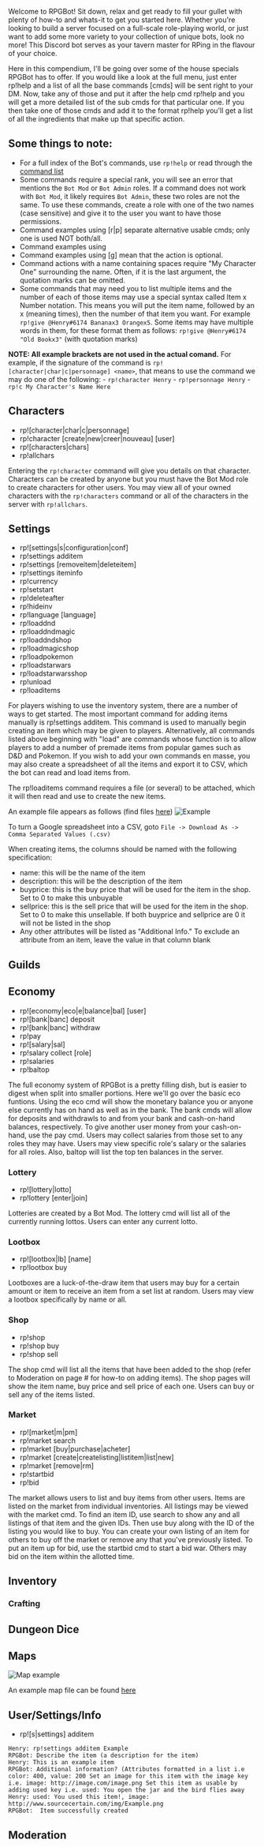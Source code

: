 Welcome to RPGBot! Sit down, relax and get ready to fill your gullet with plenty of how-to and whats-it to get you started here. Whether you're looking to build a server focused on a full-scale role-playing world, or just want to add some more variety to your collection of unique bots, look no more! This Discord bot serves as your tavern master for RPing in the flavour of your choice.

Here in this compendium, I'll be going over some of the house specials RPGBot has to offer. If you would like a look at the full menu, just enter rp!help and a list of all the base commands [cmds] will be sent right to your DM. Now, take any of those and put it after the help cmd rp!help <cmd> and you will get a more detailed list of the sub cmds for that particular one. If you then take one of those cmds and add it to the format rp!help <cmd> <subcmd> you'll get a list of all the ingredients that make up that specific action.

## Some things to note:
  - For a full index of the Bot's commands, use `rp!help` or read through the [command list](https://github.com/henry232323/RPGBot/blob/master/README.md)
  - Some commands require a special rank, you will see an error that mentions the `Bot Mod` or `Bot Admin` roles. If a command does not work with `Bot Mod`, it likely requires `Bot Admin`, these two roles are not the same. To use these commands, create a role with one of the two names (case sensitive) and give it to the user you want to have those permissions.
  - Command examples using [r|p] separate alternative usable cmds; only one is used NOT both/all.
  - Command examples using <rp> mean for the word(s) within to be substituted with the appropitate entry.
  - Command examples using [g] mean that the action is optional.
  - Command actions with a name containing spaces require "My Character One" surrounding the name. Often, if it is the last argument, the quotation marks can be omitted.
  - Some commands that may need you to list multiple items and the number of each of those items may use a special syntax called Item x Number notation. This means you will put the item name, followed by an x (meaning times), then the number of that item you want. For example `rp!give @Henry#6174 Bananax3 Orangex5`. Some items may have multiple words in them, for these format them as follows: `rp!give @Henry#6174 "Old Bookx3"` (with quotation marks)
  
  
  **NOTE: All example brackets are not used in the actual comand.**
  For example, if the signature of the command is `rp![character|char|c|personnage] <name>`, that means to use the command we may do one of the following:
    - `rp!character Henry`
    - `rp!personnage Henry`
    - `rp!c My Character's Name Here` 


## Characters
  - rp![character|char|c|personnage] <name>
  - rp!character [create|new|creer|nouveau] <name> [user]
  - rp![characters|chars]
  - rp!allchars

Entering the `rp!character` command will give you details on that character. Characters can be created by anyone but you must have the Bot Mod role to create characters for other users. You may view all of your owned characters with the `rp!characters` command or all of the characters in the server with `rp!allchars`.

## Settings
  - rp![settings|s|configuration|conf]
  - rp!settings additem <name>
  - rp!settings [removeitem|deleteitem] <name>
  - rp!settings iteminfo <item>
  - rp!currency <currency>
  - rp!setstart <amount>
  - rp!deleteafter <time>
  - rp!hideinv <value>
  - rp!language [language]
  - rp!loaddnd
  - rp!loaddndmagic
  - rp!loaddndshop
  - rp!loadmagicshop
  - rp!loadpokemon
  - rp!loadstarwars
  - rp!loadstarwarsshop
  - rp!unload <name>
  - rp!loaditems
  
For players wishing to use the inventory system, there are a number of ways to get started. The most important command 
for adding items manually is rp!settings additem. This command is used to manually begin creating an item which may be given 
to players. Alternatively, all commands listed above beginning with "load" are commands whose function is to allow players 
to add a number of premade items from popular games such as D&D and Pokemon. If you wish to add your own commands en masse, 
you may also create a spreadsheet of all the items and export it to CSV, which the bot can read and load items from.

The rp!loaditems command requires a file (or several) to be attached, which it will then read and use to create the new
items.

An example file appears as follows (find files [here](https://github.com/henry232323/RPGBot/tree/master/resources/import_items))
![Example](https://github.com/henry232323/RPGBot/raw/master/resources/import_items/Items%20Example.JPG)

To turn a Google spreadsheet into a CSV, goto `File -> Download As -> Comma Separated Values (.csv)`

When creating items, the columns should be named with the following specification:
  - name: this will be the name of the item
  - description: this will be the description of the item
  - buyprice: this is the buy price that will be used for the item in the shop. Set to 0 to make this unbuyable
  - sellprice: this is the sell price that will be used for the item in the shop. Set to 0 to make this unsellable. If both buyprice and sellprice are 0 it will not be listed in the shop
  - Any other attributes will be listed as "Additional Info." To exclude an attribute from an item, leave the value in that column blank

## Guilds

## Economy
  - rp![economy|eco|e|balance|bal] [user]
  - rp![bank|banc] deposit
  - rp![bank|banc] withdraw
  - rp!pay <amount> <user>
  - rp![salary|sal] <role>
  - rp!salary collect [role]
  - rp!salaries
  - rp!baltop

The full economy system of RPGBot is a pretty filling dish, but is easier to digest when split into smaller portions. Here we'll go over the basic eco funtions. Using the eco cmd will show the monetary balance you or anyone else currently has on hand as well as in the bank. The bank cmds will allow for deposits and withdrawls to and from your bank and cash-on-hand balances, respectively. To give another user money from your cash-on-hand, use the pay cmd. Users may collect salaries from those set to any roles they may have. Users may view specific role's salary  or the salaries for all roles. Also, baltop will list the top ten balances in the server.

### Lottery
  - rp![lottery|lotto]
  - rp!lottery [enter|join] <name>

Lotteries are created by a Bot Mod. The lottery cmd will list all of the currently running lottos. Users can enter any current lotto.

### Lootbox
  - rp![lootbox|lb] [name]
  - rp!lootbox buy <name>

Lootboxes are a luck-of-the-draw item that users may buy for a certain amount or item to receive an item from a set list at random. Users may view a lootbox specifically by name or all.
### Shop
  - rp!shop
  - rp!shop buy <item> <amount>
  - rp!shop sell <tiem> <amount>

The shop cmd will list all the items that have been added to the shop (refer to Moderation on page # for how-to on adding items). The shop pages will show the item name, buy price and sell price of each one. Users can buy or sell any of the items listed.

### Market
  - rp![market|m|pm]
  - rp!market search <item>
  - rp!market [buy|purchase|acheter] <ID>
  - rp!market [create|createlisting|listitem|list|new] <cost> <amount> <item>
  - rp!market [remove|rm] <id>
  - rp!startbid <item> <amount> <startingbid>
  - rp!bid

The market allows users to list and buy items from other users. Items are listed on the market from individual inventories. All listings may be viewed with the market cmd. To find an item ID, use search to show any and all listings of that item and the given IDs. Then use buy along with the ID of the listing you would like to buy. You can create your own listing of an item for others to buy off the market or remove any that you've previously listed. To put an item up for bid, use the startbid cmd to start a bid war. Others may bid on the item within the allotted time.

## Inventory

### Crafting

## Dungeon Dice

## Maps
![Map example](https://cdn.discordapp.com/attachments/350340609229193227/577218347415109692/mapexample.JPG "Example")

An example map file can be found [here](https://github.com/henry232323/RPGBot/blob/master/map.yml)


## User/Settings/Info
   - rp![s|settings] additem 
   
    Henry: rp!settings additem Example
    RPGBot: Describe the item (a description for the item)
    Henry: This is an example item
    RPGBot: Additional information? (Attributes formatted in a list i.e color: 400, value: 200 Set an image for this item with the image key i.e. image: http://image.com/image.png Set this item as usable by adding used key i.e. used: You open the jar and the bird flies away
    Henry: used: You used this item!, image: http://www.sourcecertain.com/img/Example.png
    RPGBot:  Item successfully created

## Moderation
